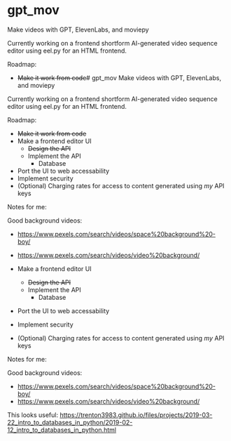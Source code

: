 # gpt_mov
Make videos with GPT, ElevenLabs, and moviepy

Currently working on a frontend shortform AI-generated video sequence editor using eel.py for an HTML frontend.

Roadmap:
- ~~Make it work from code~~# gpt_mov
Make videos with GPT, ElevenLabs, and moviepy

Currently working on a frontend shortform AI-generated video sequence editor using eel.py for an HTML frontend.

Roadmap:
- ~~Make it work from code~~
- Make a frontend editor UI
    - ~~Design the API~~
    - Implement the API
        - Database
- Port the UI to web accessability
- Implement security
- (Optional) Charging rates for access to content generated using _my_ API keys


Notes for me:

Good background videos: 
 - https://www.pexels.com/search/videos/space%20background%20-boy/
 - https://www.pexels.com/search/videos/video%20background/

- Make a frontend editor UI
    - ~~Design the API~~
    - Implement the API
        - Database
- Port the UI to web accessability
- Implement security
- (Optional) Charging rates for access to content generated using _my_ API keys


Notes for me:

Good background videos: 
 - https://www.pexels.com/search/videos/space%20background%20-boy/
 - https://www.pexels.com/search/videos/video%20background/

This looks useful:
https://trenton3983.github.io/files/projects/2019-03-22_intro_to_databases_in_python/2019-02-12_intro_to_databases_in_python.html